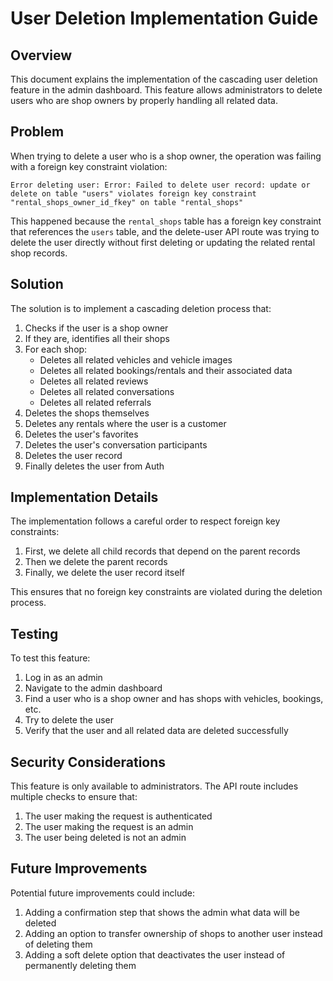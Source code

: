 # User Deletion Implementation Guide

## Overview

This document explains the implementation of the cascading user deletion feature in the admin dashboard. This feature allows administrators to delete users who are shop owners by properly handling all related data.

## Problem

When trying to delete a user who is a shop owner, the operation was failing with a foreign key constraint violation:

```
Error deleting user: Error: Failed to delete user record: update or delete on table "users" violates foreign key constraint "rental_shops_owner_id_fkey" on table "rental_shops"
```

This happened because the `rental_shops` table has a foreign key constraint that references the `users` table, and the delete-user API route was trying to delete the user directly without first deleting or updating the related rental shop records.

## Solution

The solution is to implement a cascading deletion process that:

1. Checks if the user is a shop owner
2. If they are, identifies all their shops
3. For each shop:
   - Deletes all related vehicles and vehicle images
   - Deletes all related bookings/rentals and their associated data
   - Deletes all related reviews
   - Deletes all related conversations
   - Deletes all related referrals
4. Deletes the shops themselves
5. Deletes any rentals where the user is a customer
6. Deletes the user's favorites
7. Deletes the user's conversation participants
8. Deletes the user record
9. Finally deletes the user from Auth

## Implementation Details

The implementation follows a careful order to respect foreign key constraints:

1. First, we delete all child records that depend on the parent records
2. Then we delete the parent records
3. Finally, we delete the user record itself

This ensures that no foreign key constraints are violated during the deletion process.

## Testing

To test this feature:

1. Log in as an admin
2. Navigate to the admin dashboard
3. Find a user who is a shop owner and has shops with vehicles, bookings, etc.
4. Try to delete the user
5. Verify that the user and all related data are deleted successfully

## Security Considerations

This feature is only available to administrators. The API route includes multiple checks to ensure that:

1. The user making the request is authenticated
2. The user making the request is an admin
3. The user being deleted is not an admin

## Future Improvements

Potential future improvements could include:

1. Adding a confirmation step that shows the admin what data will be deleted
2. Adding an option to transfer ownership of shops to another user instead of deleting them
3. Adding a soft delete option that deactivates the user instead of permanently deleting them
